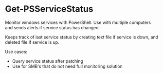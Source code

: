 # Get-PSServiceStatus
Monitor windows services with PowerShell. Use with multiple computers and sends alerts if service status has changed.

Keeps track of last service status by creating text file if service is down, and deleted file if service is up.

Use cases:
- Query service status after patching
- Use for SMB's that do not need full monitoring solution

